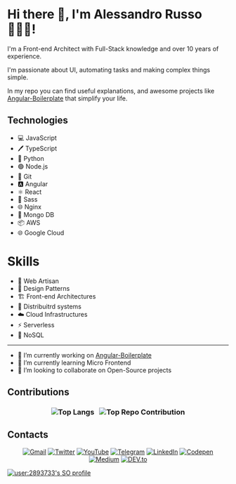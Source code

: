 # Hi there 👋, I'm Alessandro Russo 🧘🏻‍♂️!

I'm a Front-end Architect with Full-Stack  knowledge and over 10 years of experience.

I'm passionate about UI, automating tasks and making complex things simple.

In my repo you can find useful explanations, and awesome projects like [Angular-Boilerplate](https://github.com/Alessandroinfo/angular-boilerplate) that simplify your life.

## Technologies

- 💻 JavaScript
- 🖊️ TypeScript
- 🐍 Python
- 🟢 Node.js
- 🐙 Git
- 🅰️ Angular
- ⚛️ React
- 🎨 Sass
- 🌐 Nginx
- 💾 Mongo DB
- 📦 AWS
- 🌐 Google Cloud

# Skills

- 🎨 Web Artisan
- 📐 Design Patterns
- 🏗️ Front-end Architectures
- 🫧 Distribuitrd systems
- ☁️ Cloud Infrastructures
- ⚡️ Serverless
- 📝 NoSQL

---

- 🔭 I’m currently working on [Angular-Boilerplate](https://github.com/Alessandroinfo/angular-boilerplate)
- 🌱 I’m currently learning Micro Frontend
- 👯 I’m looking to collaborate on Open-Source projects


## Contributions

<h3 align="center" style="">

![Top Langs](https://api.githubtrends.io/user/svg/Alessandroinfo/langs?time_range=one_year&use_percent=True&group=other&theme=dark)
&nbsp;
![Top Repo Contribution](https://api.githubtrends.io/user/svg/Alessandroinfo/repos?time_range=one_year&group=other&theme=dark)

</h3>


## Contacts
<center>
  
[![Gmail](https://img.shields.io/badge/Gmail-EA4335.svg?style=for-the-badge&logo=Gmail&logoColor=white)](mailto:alessandrorusso.info@gmail.com)
[![Twitter](https://img.shields.io/badge/Twitter-1DA1F2?style=for-the-badge&logo=twitter&logoColor=white)](https://twitter.com/Alessandro_info)
[![YouTube](https://img.shields.io/badge/YouTube-FF0000?style=for-the-badge&logo=youtube&logoColor=white)](https://www.youtube.com/@RussoAlessandro)
[![Telegram](https://img.shields.io/badge/Telegram-2CA5E0?style=for-the-badge&logo=telegram&logoColor=white)](https://t.me/@Ale_info)
[![LinkedIn](https://img.shields.io/badge/LinkedIn-0A66C2.svg?style=for-the-badge&logo=LinkedIn&logoColor=white)](https://www.linkedin.com/in/alessandrorusso-in/)
[![Codepen](https://img.shields.io/badge/Codepen-000000?style=for-the-badge&logo=codepen&logoColor=white)](https://codepen.io/alessandroinfo)
[![Medium](https://img.shields.io/badge/Medium-12100E?style=for-the-badge&logo=medium&logoColor=white)](https://medium.com/@alessandrorusso.info)
[![DEV.to](https://img.shields.io/badge/dev.to-0A0A0A?style=for-the-badge&logo=devdotto&logoColor=white)](https://dev.to/alessandroinfo)

</center>

<a href="https://stackoverflow.com/users/2893733/alessandro-russo">
<img src="https://stackoverflow-readme-profile.johannchopin.fr/profile/2893733?theme=dark&website=true&location=true" alt="user:2893733's SO profile">
</a>

